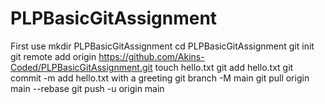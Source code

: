 # PLPBasicGitAssignment
First use mkdir PLPBasicGitAssignment
cd PLPBasicGitAssignment
git init
git remote add origin https://github.com/Akins-Coded/PLPBasicGitAssignment.git
touch hello.txt
git add hello.txt
git commit -m add hello.txt with a greeting
git branch -M main
git pull origin main --rebase
git push -u origin main
